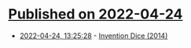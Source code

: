 # [Published on 2022-04-24](index.md)

* [2022-04-24, 13:25:28](https://news.ycombinator.com/item?id=31143735) - [Invention Dice (2014)](http://atomicshrimp.com/post/2014/01/20/Invention-Dice)
